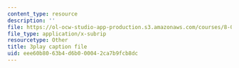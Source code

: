 ```yaml
---
content_type: resource
description: ''
file: https://ol-ocw-studio-app-production.s3.amazonaws.com/courses/8-01sc-classical-mechanics-fall-2016/eee60b8063b4d6b000042ca7b9fcb8dc_QCA3zOe2xdA.srt
file_type: application/x-subrip
resourcetype: Other
title: 3play caption file
uid: eee60b80-63b4-d6b0-0004-2ca7b9fcb8dc
---
```

